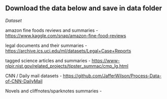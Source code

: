 Download the data below and save in data folder
-------------
*Dataset*

amazon fine foods reviews and summaries - https://www.kaggle.com/snap/amazon-fine-food-reviews

legal documents and their summaries - https://archive.ics.uci.edu/ml/datasets/Legal+Case+Reports

tagged science articles and summaries - https://www-nlpir.nist.gov/related_projects/tipster_summac/cmp_lg.html

CNN / Daily mail datasets - https://github.com/JafferWilson/Process-Data-of-CNN-DailyMail

Novels and cliffnotes/sparknotes summaries -

